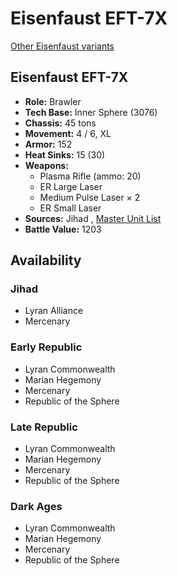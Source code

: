 # Eisenfaust EFT-7X 

[Other Eisenfaust variants](../eisenfaust.md) 

## Eisenfaust EFT-7X 

- **Role:** Brawler 
- **Tech Base:** Inner Sphere (3076) 
- **Chassis:** 45 tons 
- **Movement:** 4 / 6, XL 
- **Armor:** 152 
- **Heat Sinks:** 15 (30) 
- **Weapons:** 
  - Plasma Rifle (ammo: 20) 
  - ER Large Laser 
  - Medium Pulse Laser × 2 
  - ER Small Laser 
- **Sources:** Jihad , [Master Unit List](http://masterunitlist.info/Unit/Details/945/eisenfaust-eft-7x) 
- **Battle Value:** 1203 

## Availability 

### Jihad 

- Lyran Alliance 
- Mercenary 

### Early Republic 

- Lyran Commonwealth 
- Marian Hegemony 
- Mercenary 
- Republic of the Sphere 

### Late Republic 

- Lyran Commonwealth 
- Marian Hegemony 
- Mercenary 
- Republic of the Sphere 

### Dark Ages 

- Lyran Commonwealth 
- Marian Hegemony 
- Mercenary 
- Republic of the Sphere 

